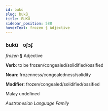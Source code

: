 ```yaml
---
id: bukü
slug: bukü
title: BUKÜ
sidebar_position: 588
hoverText: frozen § Adjective
---
```


### bukü&emsp;<span kind="abugida">ʋʃɔʄ</span>

*frozen* **§** Adjective

**Verb**: to be frozen/congealed/solidified/ossified

**Noun**: frozenness/congealedness/solidity

**Modifier**: frozen/congealed/solidified/ossified

Malay undefined

*Austronesian Language Family*